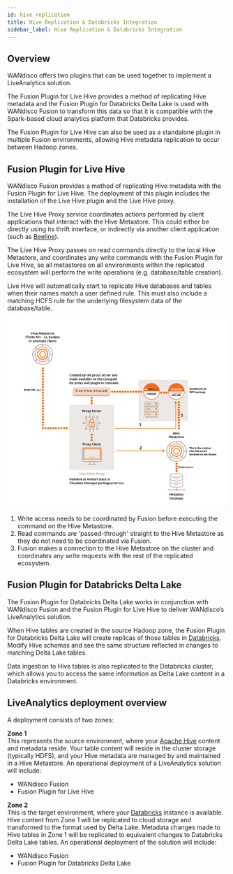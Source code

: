 ```yaml
---
id: hive_replication
title: Hive Replication & Databricks Integration
sidebar_label: Hive Replication & Databricks Integration
---
```


## Overview

WANdisco offers two plugins that can be used together to implement a LiveAnalytics solution.

The Fusion Plugin for Live Hive provides a method of replicating Hive metadata and the Fusion Plugin for Databricks Delta Lake is used with WANdisco Fusion to transform this data so that it is compatible with the Spark-based cloud analytics platform that Databricks provides.

The Fusion Plugin for Live Hive can also be used as a standalone plugin in multiple Fusion environments, allowing Hive metadata replication to occur between Hadoop zones.

## Fusion Plugin for Live Hive

WANdisco Fusion provides a method of replicating Hive metadata with the Fusion Plugin for Live Hive. The deployment of this plugin includes the installation of the Live Hive plugin and the Live Hive proxy.

The Live Hive Proxy service coordinates actions performed by client applications that interact with the Hive Metastore. This could either be directly using its thrift interface, or indirectly via another client application (such as [Beeline](https://cwiki.apache.org/confluence/display/Hive/HiveServer2+Clients#HiveServer2Clients-Beeline%E2%80%93CommandLineShell)).

The Live Hive Proxy passes on read commands directly to the local Hive Metastore, and coordinates any write commands with the Fusion Plugin for Live Hive, so all metastores on all environments within the replicated ecosystem will perform the write operations (e.g. database/table creation).

Live Hive will automatically start to replicate Hive databases and tables when their names match a user defined rule. This must also include a matching HCFS rule for the underlying filesystem data of the database/table.

![Live Hive Replication - workflow example](../assets/arch_live_hive.png)

1. Write access needs to be coordinated by Fusion before executing the command on the Hive Metastore.
1. Read commands are 'passed-through' straight to the Hive Metastore as they do not need to be coordinated via Fusion.
1. Fusion makes a connection to the Hive Metastore on the cluster and coordinates any write requests with the rest of the replicated ecosystem.

## Fusion Plugin for Databricks Delta Lake

The Fusion Plugin for Databricks Delta Lake works in conjunction with WANdisco Fusion and the Fusion Plugin for Live Hive to deliver WANdisco’s LiveAnalytics solution.

When Hive tables are created in the source Hadoop zone, the Fusion Plugin for Databricks Delta Lake will create replicas of those tables in [Databricks](https://docs.databricks.com/getting-started/overview.html). Modify Hive schemas and see the same structure reflected in changes to matching Delta Lake tables.

Data ingestion to Hive tables is also replicated to the Databricks cluster, which allows you to access the same information as Delta Lake content in a Databricks environment.

## LiveAnalytics deployment overview

A deployment consists of two zones:

**Zone 1**  
This represents the source environment, where your [Apache Hive](https://hive.apache.org/) content and metadata reside. Your table content will reside in the cluster storage (typically HDFS), and your Hive metadata are managed by and maintained in a Hive Metastore. An operational deployment of a LiveAnalytics solution will include:  
* WANdisco Fusion
* Fusion Plugin for Live Hive

**Zone 2**  
This is the target environment, where your [Databricks](https://docs.databricks.com/getting-started/overview.html) instance is available. Hive content from Zone 1 will be replicated to cloud storage and transformed to the format used by Delta Lake. Metadata changes made to Hive tables in Zone 1 will be replicated to equivalent changes to Databricks Delta Lake tables. An operational deployment of the solution will include:  
* WANdisco Fusion
* Fusion Plugin for Databricks Delta Lake
